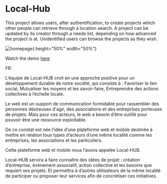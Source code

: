 # Local-Hub

This project allows users, after authentification, to create projects which other people can retrieve through a location search. 
A project can be updated by its creator through a needs list, depending on how advanced the project is at.
Unidentified users can browse the projects as they wish.

![homepage](https://db3pap004files.storage.live.com/y4mOjVomEw1c5zx7z5o5aKppzjwEn4tajCpYeQt7ncjjR4sspZmGEL1qz0p6LzOx2273CJn0pqfFZp6kWUu_G07sURl_2yn3jKjMEFqxr0IAsOv5ljtsTV1nM4UroL_qda25n4GbwKZsW02c7YRMLj9553ssbGJgLowCIGtdsm7jhn4xf6z_pZVz44dsYx-i30_?width=604&height=872&cropmode=none){:height="50%" width="50%"}

Watch the demo [here](https://youtu.be/B-olvh8Y2_Q?t=1343)

FR:

L’équipe de Local-HUB croit en une approche positive pour un développement durable de notre société, qui consiste à : 
Favoriser le lien social, 
Mutualiser les moyens et les savoir-faire,
Entreprendre des actions collectives à l’échelle locale.

Le web est un support de communication formidable pour rassembler des personnes désireuses d'agir, des associations et des entreprises porteuses de projets. 
Mais pour ces acteurs, le web a besoin d’être outillé pour pouvoir être une ressource exploitable.

De ce constat est née l’idée d’une plateforme web et mobile destinée à mettre en relation tous types d’acteurs d’une même localité comme les entreprises, les associations et les particuliers.

Cette plateforme web et mobile nous l’avons appelée Local-HUB.

Local-HUB servira à faire connaître des idées de projet : création d’entreprise, événement associatif, action collective et les besoins que requiert ses projets. Et permettra à d’autres utilisateurs de la même localité de participer ou proposer leur services afin de concrétiser ces initiatives.


